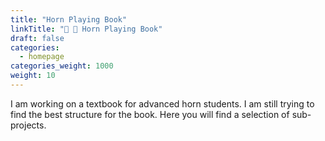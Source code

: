 ```yaml
---
title: "Horn Playing Book"
linkTitle: "📯 📖 Horn Playing Book"
draft: false
categories:
  - homepage
categories_weight: 1000
weight: 10
---
```


I am working on a textbook for advanced horn students. I am still trying to find the best structure for the book. Here you will find a selection of sub-projects.
